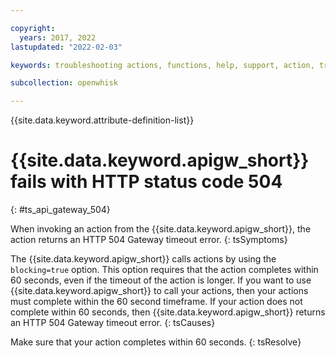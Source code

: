 ```yaml
---

copyright:
  years: 2017, 2022
lastupdated: "2022-02-03"

keywords: troubleshooting actions, functions, help, support, action, troubleshoot, system limits, configuration, api gateway

subcollection: openwhisk

---
```


{{site.data.keyword.attribute-definition-list}}

# {{site.data.keyword.apigw_short}} fails with HTTP status code 504
{: #ts_api_gateway_504}

When invoking an action from the {{site.data.keyword.apigw_short}}, the action returns an HTTP 504 Gateway
timeout error.
{: tsSymptoms}

The {{site.data.keyword.apigw_short}} calls actions by using the `blocking=true` option. This option requires that the action completes within 60 seconds, even if the timeout of the action is longer. If you want to use {{site.data.keyword.apigw_short}} to call your actions, then your actions must complete within the 60 second timeframe. If your action does not complete within 60 seconds, then {{site.data.keyword.apigw_short}} returns an HTTP 504 Gateway timeout error.
{: tsCauses}

Make sure that your action completes within 60 seconds.
{: tsResolve}
